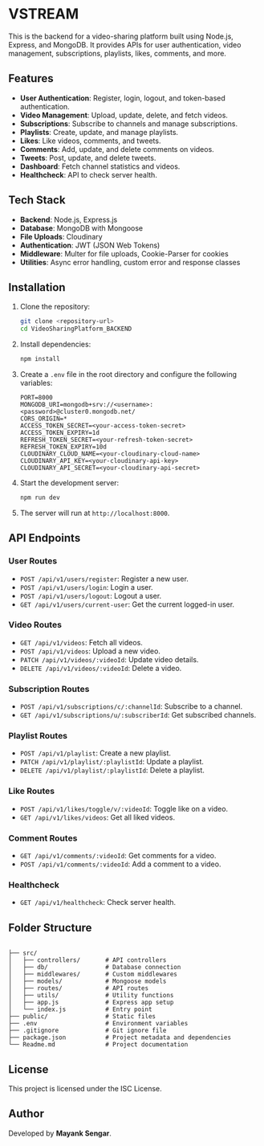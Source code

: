 # VSTREAM

This is the backend for a video-sharing platform built using Node.js, Express, and MongoDB. It provides APIs for user authentication, video management, subscriptions, playlists, likes, comments, and more.

## Features

- **User Authentication**: Register, login, logout, and token-based authentication.
- **Video Management**: Upload, update, delete, and fetch videos.
- **Subscriptions**: Subscribe to channels and manage subscriptions.
- **Playlists**: Create, update, and manage playlists.
- **Likes**: Like videos, comments, and tweets.
- **Comments**: Add, update, and delete comments on videos.
- **Tweets**: Post, update, and delete tweets.
- **Dashboard**: Fetch channel statistics and videos.
- **Healthcheck**: API to check server health.

## Tech Stack

- **Backend**: Node.js, Express.js
- **Database**: MongoDB with Mongoose
- **File Uploads**: Cloudinary
- **Authentication**: JWT (JSON Web Tokens)
- **Middleware**: Multer for file uploads, Cookie-Parser for cookies
- **Utilities**: Async error handling, custom error and response classes

## Installation

1. Clone the repository:

   ```bash
   git clone <repository-url>
   cd VideoSharingPlatform_BACKEND
   ```

2. Install dependencies:

   ```bash
   npm install
   ```

3. Create a `.env` file in the root directory and configure the following variables:

   ```env
   PORT=8000
   MONGODB_URI=mongodb+srv://<username>:<password>@cluster0.mongodb.net/
   CORS_ORIGIN=*
   ACCESS_TOKEN_SECRET=<your-access-token-secret>
   ACCESS_TOKEN_EXPIRY=1d
   REFRESH_TOKEN_SECRET=<your-refresh-token-secret>
   REFRESH_TOKEN_EXPIRY=10d
   CLOUDINARY_CLOUD_NAME=<your-cloudinary-cloud-name>
   CLOUDINARY_API_KEY=<your-cloudinary-api-key>
   CLOUDINARY_API_SECRET=<your-cloudinary-api-secret>
   ```

4. Start the development server:

   ```bash
   npm run dev
   ```

5. The server will run at `http://localhost:8000`.

## API Endpoints

### User Routes

- `POST /api/v1/users/register`: Register a new user.
- `POST /api/v1/users/login`: Login a user.
- `POST /api/v1/users/logout`: Logout a user.
- `GET /api/v1/users/current-user`: Get the current logged-in user.

### Video Routes

- `GET /api/v1/videos`: Fetch all videos.
- `POST /api/v1/videos`: Upload a new video.
- `PATCH /api/v1/videos/:videoId`: Update video details.
- `DELETE /api/v1/videos/:videoId`: Delete a video.

### Subscription Routes

- `POST /api/v1/subscriptions/c/:channelId`: Subscribe to a channel.
- `GET /api/v1/subscriptions/u/:subscriberId`: Get subscribed channels.

### Playlist Routes

- `POST /api/v1/playlist`: Create a new playlist.
- `PATCH /api/v1/playlist/:playlistId`: Update a playlist.
- `DELETE /api/v1/playlist/:playlistId`: Delete a playlist.

### Like Routes

- `POST /api/v1/likes/toggle/v/:videoId`: Toggle like on a video.
- `GET /api/v1/likes/videos`: Get all liked videos.

### Comment Routes

- `GET /api/v1/comments/:videoId`: Get comments for a video.
- `POST /api/v1/comments/:videoId`: Add a comment to a video.

### Healthcheck

- `GET /api/v1/healthcheck`: Check server health.

## Folder Structure

```

├── src/
│   ├── controllers/       # API controllers
│   ├── db/                # Database connection
│   ├── middlewares/       # Custom middlewares
│   ├── models/            # Mongoose models
│   ├── routes/            # API routes
│   ├── utils/             # Utility functions
│   ├── app.js             # Express app setup
│   └── index.js           # Entry point
├── public/                # Static files
├── .env                   # Environment variables
├── .gitignore             # Git ignore file
├── package.json           # Project metadata and dependencies
└── Readme.md              # Project documentation
```

## License

This project is licensed under the ISC License.

## Author

Developed by **Mayank Sengar**.
